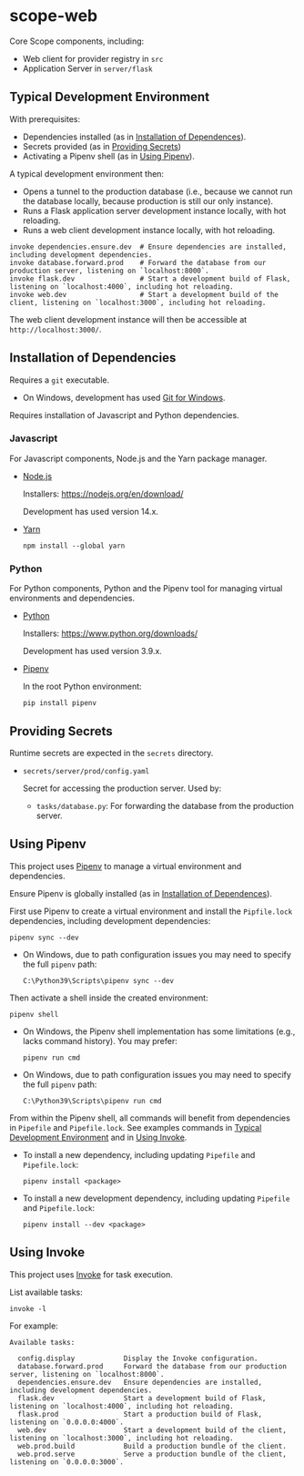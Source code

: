 # scope-web

Core Scope components, including:

- Web client for provider registry in `src`
- Application Server in `server/flask`

## Typical Development Environment

With prerequisites:

- Dependencies installed (as in [Installation of Dependences](#installation-of-dependencies)).
- Secrets provided (as in [Providing Secrets](#providing-secrets))
- Activating a Pipenv shell (as in [Using Pipenv](#using-pipenv)).

A typical development environment then:

- Opens a tunnel to the production database 
  (i.e., because we cannot run the database locally, because production is still our only instance).
- Runs a Flask application server development instance locally, with hot reloading.  
- Runs a web client development instance locally, with hot reloading.  

```
invoke dependencies.ensure.dev  # Ensure dependencies are installed, including development dependencies.
invoke database.forward.prod    # Forward the database from our production server, listening on `localhost:8000`.
invoke flask.dev                # Start a development build of Flask, listening on `localhost:4000`, including hot reloading.
invoke web.dev                  # Start a development build of the client, listening on `localhost:3000`, including hot reloading.
```

The web client development instance will then be accessible at `http://localhost:3000/`.

## Installation of Dependencies

Requires a `git` executable.

- On Windows, development has used [Git for Windows](https://gitforwindows.org/).

Requires installation of Javascript and Python dependencies.

### Javascript

For Javascript components, Node.js and the Yarn package manager.

- [Node.js](https://nodejs.org/)

  Installers: <https://nodejs.org/en/download/>
  
  Development has used version 14.x.

- [Yarn](https://yarnpkg.com/)

  ```
  npm install --global yarn
  ```

### Python

For Python components, Python and the Pipenv tool for managing virtual environments and dependencies.

- [Python](https://www.python.org/)

  Installers: <https://www.python.org/downloads/>
  
  Development has used version 3.9.x.

- [Pipenv](https://pipenv.pypa.io/en/latest/)

  In the root Python environment:

  ```
  pip install pipenv
  ```

## Providing Secrets

Runtime secrets are expected in the `secrets` directory.

- `secrets/server/prod/config.yaml`

  Secret for accessing the production server. Used by:
  
  - `tasks/database.py`: For forwarding the database from the production server.

## Using Pipenv

This project uses [Pipenv](https://pipenv.pypa.io/en/latest/) to manage a virtual environment and dependencies.

Ensure Pipenv is globally installed (as in [Installation of Dependences](#installation-of-dependencies)).

First use Pipenv to create a virtual environment and install the `Pipfile.lock` dependencies, including development dependencies:

```
pipenv sync --dev
```

- On Windows, due to path configuration issues you may need to specify the full `pipenv` path:
  
  ```
  C:\Python39\Scripts\pipenv sync --dev
  ```  

Then activate a shell inside the created environment:

```
pipenv shell
```

- On Windows, the Pipenv shell implementation has some limitations (e.g., lacks command history). You may prefer:

  ```
  pipenv run cmd
  ```
    
- On Windows, due to path configuration issues you may need to specify the full `pipenv` path:
  
  ```
  C:\Python39\Scripts\pipenv run cmd
  ```  

From within the Pipenv shell, all commands will benefit from dependencies in `Pipefile` and `Pipefile.lock`.
See examples commands in [Typical Development Environment](#typical-development-environment)
and in [Using Invoke](#using-invoke).

- To install a new dependency, including updating `Pipefile` and `Pipefile.lock`:

  ```
  pipenv install <package>
  ```

- To install a new development dependency, including updating `Pipefile` and `Pipefile.lock`:

  ```
  pipenv install --dev <package>
  ```

## Using Invoke

This project uses [Invoke](https://www.pyinvoke.org/) for task execution.

List available tasks:

```
invoke -l
```

For example:

```
Available tasks:

  config.display            Display the Invoke configuration.
  database.forward.prod     Forward the database from our production server, listening on `localhost:8000`.
  dependencies.ensure.dev   Ensure dependencies are installed, including development dependencies.
  flask.dev                 Start a development build of Flask, listening on `localhost:4000`, including hot reloading.
  flask.prod                Start a production build of Flask, listening on `0.0.0.0:4000`.
  web.dev                   Start a development build of the client, listening on `localhost:3000`, including hot reloading.
  web.prod.build            Build a production bundle of the client.
  web.prod.serve            Serve a production bundle of the client, listening on `0.0.0.0:3000`.
```
